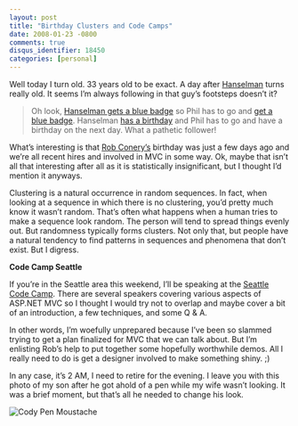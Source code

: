 ```yaml
---
layout: post
title: "Birthday Clusters and Code Camps"
date: 2008-01-23 -0800
comments: true
disqus_identifier: 18450
categories: [personal]
---
```

Well today I turn old. 33 years old to be exact. A day after
[Hanselman](http://hanselman.com/blog/ "Scott Hanselman") turns really
old. It seems I’m always following in that guy’s footsteps doesn’t it?

> Oh look, [Hanselman gets a blue
> badge](http://www.hanselman.com/blog/BlueBadge.aspx "Hanselman hired by MS")
> so Phil has to go and [get a blue
> badge](http://haacked.com/archive/2007/09/17/why-is-microsoft-removing-my-mvp-status.aspx "Microsoft hires me").
> Hanselman [has a
> birthday](http://www.hanselman.com/blog/StandingOnTheirShouldersAndPayingItForward.aspx "Scott's Birthday")
> and Phil has to go and have a birthday on the next day. What a
> pathetic follower!

What’s interesting is that [Rob
Conery’s](http://blog.wekeroad.com/ "Rob Conery") birthday was just a
few days ago and we’re all recent hires and involved in MVC in some way.
Ok, maybe that isn’t all that interesting after all as it is
statistically insignificant, but I thought I’d mention it anyways.

Clustering is a natural occurrence in random sequences. In fact, when
looking at a sequence in which there is no clustering, you’d pretty much
know it wasn’t random. That’s often what happens when a human tries to
make a sequence look random. The person will tend to spread things
evenly out. But randomness typically forms clusters. Not only that, but
people have a natural tendency to find patterns in sequences and
phenomena that don’t exist. But I digress.

**Code Camp Seattle**

If you’re in the Seattle area this weekend, I’ll be speaking at the
[Seattle Code
Camp](https://seattle.codecamp.us/default.aspx "Seattle Code Camp").
There are several speakers covering various aspects of ASP.NET MVC so I
thought I would try not to overlap and maybe cover a bit of an
introduction, a few techniques, and some Q & A.

In other words, I’m woefully unprepared because I’ve been so slammed
trying to get a plan finalized for MVC that we can talk about. But I’m
enlisting Rob’s help to put together some hopefully worthwhile demos.
All I really need to do is get a designer involved to make something
shiny. ;)

In any case, it’s 2 AM, I need to retire for the evening. I leave you
with this photo of my son after he got ahold of a pen while my wife
wasn’t looking. It was a brief moment, but that’s all he needed to
change his look.

![Cody Pen
Moustache](http://haacked.com/images/haacked_com/WindowsLiveWriter/BirthdayClustersandCodeCamps_1EF5/Cody-Pen-Moustache_3.jpg)

